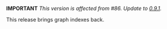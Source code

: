 **IMPORTANT** *This version is affected from #86. Update to [0.9.1](https://github.com/bio4j/angulillos/releases/tag/v0.9.0).*

This release brings graph indexes back.
